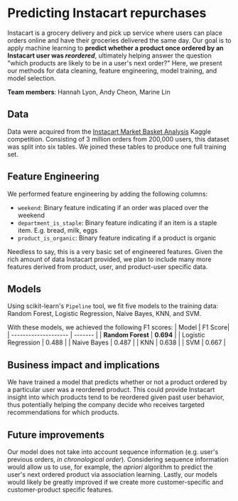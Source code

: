 # Predicting Instacart repurchases
Instacart is a grocery delivery and pick up service where users can place orders online and have their groceries delivered the same day. Our goal is to apply machine learning to **predict whether a product once ordered by an Instacart user was _reordered_**, ultimately helping answer the question "which products are likely to be in a user's next order?"  Here, we present our methods for data cleaning, feature engineering, model training, and model selection.

**Team members**: Hannah Lyon, Andy Cheon, Marine Lin

## Data
Data were acquired from the [Instacart Market Basket Analysis](https://www.kaggle.com/c/instacart-market-basket-analysis/)  Kaggle competition. Consisting of 3 million orders from 200,000 users, this dataset was split into six tables.  We joined these tables to produce one full training set.

## Feature Engineering
We performed feature engineering by adding the following columns:
  - `weekend`: Binary feature indicating if an order was placed over the weekend
  - `department_is_staple`: Binary feature indicating if an item is a staple item. E.g. bread, milk, eggs
  - `product_is_organic`: Binary feature indicating if a product is organic

Needless to say, this is a very basic set of engineered features.  Given the rich amount of data Instacart provided, we plan to include many more features derived from product, user, and product-user specific data.

## Models
Using scikit-learn's `Pipeline` tool, we fit five models to the training data: Random Forest, Logistic Regression, Naive Bayes, KNN, and SVM.

With these models, we achieved the following F1 scores:
| Model                | F1 Score|
| -------------------- | ------- |
| **Random Forest**        | **0.694**   |
| Logistic Regression  | 0.488   |
| Naive Bayes          | 0.487   |
| KNN          		   | 0.638   |
| SVM          		   | 0.667   |

## Business impact and implications
We have trained a model that predicts whether or not a product ordered by a particular user was a reordered product.  This could provide Instacart insight into which products tend to be reordered given past user behavior, thus potentially helping the company decide who receives targeted recommendations for which products.

## Future improvements
Our model does not take into account sequence information (e.g. user's previous orders, _in chronological order_). Considering sequence information would allow us to use, for example, the _apriori_ algorithm to predict the user's next ordered product via association learning.  Lastly, our models would likely be greatly improved if we create more customer-specific and customer-product specific features.
